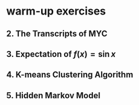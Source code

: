#  warm-up  exercises

## 2. The Transcripts of MYC

## 3. Expectation of $f(x) = \sin{x}$

## 4. K-means Clustering Algorithm

## 5. Hidden Markov Model
